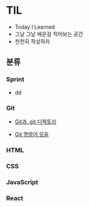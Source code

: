 # TIL

- Today I Learned
- 그날 그날 배운걸 적어보는 공간
- 천천히 작성하자

## 분류

### Sprint
- dd

### Git
* [Git과 .git 디렉토리](./Git/240422_Git_Start.md)

* [Git 명령어 모음](./Git/240423_Git_CLI.md)

### HTML

### CSS

### JavaScript

### React